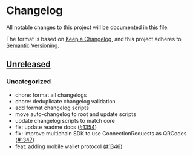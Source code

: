 # Changelog

All notable changes to this project will be documented in this file.

The format is based on [Keep a Changelog](https://keepachangelog.com/en/1.0.0/),
and this project adheres to [Semantic Versioning](https://semver.org/spec/v2.0.0.html).

## [Unreleased]

### Uncategorized

- chore: format all changelogs
- chore: deduplicate changelog validation
- add format changelog scripts
- move auto-changelog to root and update scripts
- update changelog scripts to match core
- fix: update readme docs ([#1354](https://github.com/MetaMask/metamask-sdk/pull/1354))
- fix: improve multichain SDK to use ConnectionRequests as QRCodes ([#1347](https://github.com/MetaMask/metamask-sdk/pull/1347))
- feat: adding mobile wallet protocol ([#1346](https://github.com/MetaMask/metamask-sdk/pull/1346))

[Unreleased]: https://github.com/MetaMask/metamask-sdk/
